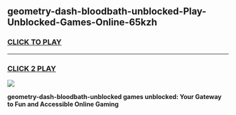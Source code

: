
## geometry-dash-bloodbath-unblocked-Play-Unblocked-Games-Online-65kzh
<h3>
<a href="https://premium76.site?title=geometry-dash-bloodbath-unblocked&ref=25A">CLICK TO PLAY</a></h3>
<hr>

<h3>
<a href="https://premium76.site?title=geometry-dash-bloodbath-unblocked&ref=25A">CLICK 2 PLAY</a>
  
</h3>

<a href="https://premium76.site?title=geometry-dash-bloodbath-unblocked&ref=25A"><img src="https://clearcache.store/games.png"></a>


**geometry-dash-bloodbath-unblocked games unblocked: Your Gateway to Fun and Accessible Online Gaming**
